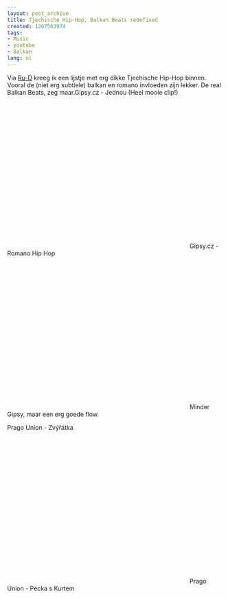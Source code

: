 ```yaml
---
layout: post_archive
title: Tjechische Hip-Hop, Balkan Beats redefined
created: 1207563974
tags:
- Music
- youtube
- Balkan
lang: nl
---
```

Via [Ru-D](http://berkes.blip.tv/file/785245/) kreeg ik een lijstje met erg dikke Tjechische Hip-Hop binnen. Vooral de (niet erg subtiele) balkan en romano invloeden zijn lekker. De real Balkan Beats, zeg maar.<!--break-->Gipsy.cz - Jednou (Heel mooie clip!)<object width="425" height="355"><param name="movie" value="http://www.youtube.com/v/Zi62IN3KD2E&hl=en" /><param name="wmode" value="transparent" /><embed src="http://www.youtube.com/v/Zi62IN3KD2E&hl=en" type="application/x-shockwave-flash" wmode="transparent" width="425" height="355"></embed></object>Gipsy.cz - Romano Hip Hop<object width="425" height="355"><param name="movie" value="http://www.youtube.com/v/mdAerPeYGG8&hl=en" /><param name="wmode" value="transparent" /><embed src="http://www.youtube.com/v/mdAerPeYGG8&hl=en" type="application/x-shockwave-flash" wmode="transparent" width="425" height="355"></embed></object>Minder Gipsy, maar een erg goede flow.

Prago Union - Zvýřátka<object width="425" height="355"><param name="movie" value="http://www.youtube.com/v/8shJXx5nx7I&hl=en" /><param name="wmode" value="transparent" /><embed src="http://www.youtube.com/v/8shJXx5nx7I&hl=en" type="application/x-shockwave-flash" wmode="transparent" width="425" height="355"></embed></object>Prago Union - Pecka s Kurtem<object width="425" height="355"><param name="movie" value="http://www.youtube.com/v/50POJqH_CJI&hl=en" /><param name="wmode" value="transparent" /><embed src="http://www.youtube.com/v/50POJqH_CJI&hl=en" type="application/x-shockwave-flash" wmode="transparent" width="425" height="355"></embed></object>
